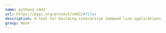 ```yaml
---
name: python2-cmd2
url: https://pypi.org/project/cmd2/#files
description: A tool for building interactive command line applications in Python.
group: None
---
```

